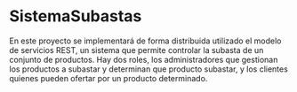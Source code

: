 # SistemaSubastas
En este proyecto se implementará de forma distribuida utilizado el modelo de servicios REST, un sistema  que permite controlar la subasta de un conjunto de productos. Hay dos roles, los administradores que  gestionan los productos a subastar y determinan que producto subastar, y los clientes quienes pueden  ofertar por un producto determinado. 
